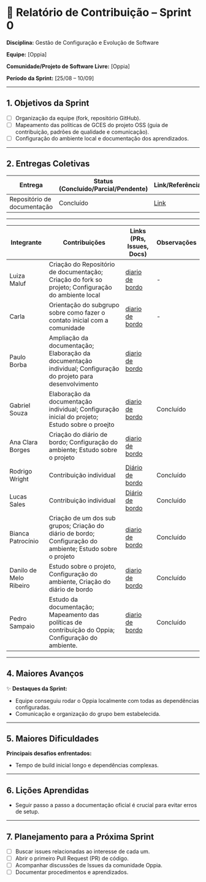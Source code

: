 # 📝 Relatório de Contribuição – Sprint 0

**Disciplina:** Gestão de Configuração e Evolução de Software

**Equipe:** \[Oppia]

**Comunidade/Projeto de Software Livre:** \[Oppia]

**Período da Sprint:** \[25/08 – 10/09]

---

## 1. Objetivos da Sprint

-   [ ] Organização da equipe (fork, repositório GitHub).
-   [ ] Mapeamento das políticas de GCES do projeto OSS (guia de contribuição, padrões de qualidade e comunicação).
-   [ ] Configuração do ambiente local e documentação dos aprendizados.

---

## 2. Entregas Coletivas

| Entrega                     | Status (Concluído/Parcial/Pendente) | Link/Referência                                             | Observações           |
| --------------------------- | ----------------------------------- | ----------------------------------------------------------- | --------------------- |
| Repositório de documentação | Concluído                           | [Link](https://github.com/LuizaMaluf/GCES-OPPIA-relatorios) | Organização da Equipe |

---

| Integrante             | Contribuições                                                                                                  | Links (PRs, Issues, Docs)                                                             | Observações |
| ---------------------- | -------------------------------------------------------------------------------------------------------------- | ------------------------------------------------------------------------------------- | ----------- |
| Luiza Maluf            | Criação do Repositório de documentação; Criação do fork so projeto; Configuração do ambiente local             | [diario de bordo](../contribuicoes_individuais/LuizaMaluf-221008294/Sprint0.md)       | -           |
| Carla                  | Orientação do subgrupo sobre como fazer o contato inicial com a comunidade                                     | [diario de bordo](../contribuicoes_individuais/Carla/Sprint0.md)                      | -           |
| Paulo Borba            | Ampliação da documentação; Elaboração da documentação individual; Configuração do projeto para desenvolvimento | [diario de bordo](../contribuicoes_individuais/PauloBorba-190094273/Sprint0.md)       |             |
| Gabriel Souza          | Elaboração da documentação individual; Configuração inicial do projeto; Estudo sobre o proejto  | [diario de bordo](../contribuicoes_individuais/GabrielMarquesdeSouza-202016266/Sprint0.md)         |  Concluído |             |
| Ana Clara Borges       | Criação do diário de bordo; Configuração do ambiente; Estudo sobre o projeto                                   | [diario de bordo](../contribuicoes_individuais/AnaClaraBorges-221007789/Sprint0.md)   |             |
| Rodrigo Wright         | Contribuição individual                                                                                        | [Diário de bordo](../contribuicoes_individuais/RodrigoWright-200027158/Sprint0.md)    | Concluído   |
| Lucas Sales            | Contribuição individual                                                                                        | [Diário de bordo](../contribuicoes_individuais/LucasSales-180105451/Sprint0.md)       | Concluído   |
| Bianca Patrocínio      | Criação de um dos sub grupos; Criação do diário de bordo; Configuração do ambiente; Estudo sobre o projeto     | [diario de bordo](../contribuicoes_individuais/BiancaPatrocinio-221008801/Sprint0.md) | Concluído   |
| Danilo de Melo Ribeiro | Estudo sobre o projeto, Configuração do ambiente, Criação do diário de bordo                                   | [diario de bordo](../contribuicoes_individuais/DaniloMelo-232014244/Sprint0.md)       | Concluído   |
| Pedro Sampaio          | Estudo da documentação; Mapeamento das políticas de contribuição do Oppia; Configuração do ambiente.           | [diario de bordo](../contribuicoes_individuais/PedroSampaio-211043745/Sprint0.md)     | Concluído   |

---

## 4. Maiores Avanços

✨ **Destaques da Sprint:**

-   Equipe conseguiu rodar o Oppia localmente com todas as dependências configuradas.
-   Comunicação e organização do grupo bem estabelecida.

---

## 5. Maiores Dificuldades

**Principais desafios enfrentados:**

-   Tempo de build inicial longo e dependências complexas.

---

## 6. Lições Aprendidas

-   Seguir passo a passo a documentação oficial é crucial para evitar erros de setup.

---

## 7. Planejamento para a Próxima Sprint

-   [ ] Buscar issues relacionadas ao interesse de cada um.
-   [ ] Abrir o primeiro Pull Request (PR) de código.
-   [ ] Acompanhar discussões de Issues da comunidade Oppia.
-   [ ] Documentar procedimentos e aprendizados.
